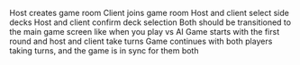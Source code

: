Host creates game room
Client joins game room
Host and client select side decks
Host and client confirm deck selection
Both should be transitioned to the main game screen like when you play vs AI
Game starts with the first round and host and client take turns
Game continues with both players taking turns, and the game is in sync for them both